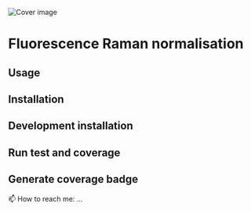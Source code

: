 ![Cover image](https://www.pexels.com/fr-fr/photo/lumineux-leger-circulation-trafic-7062223/)

# Fluorescence Raman normalisation
## Usage
## Installation
## Development installation
## Run test and coverage
## Generate coverage badge
📫 How to reach me: ...
